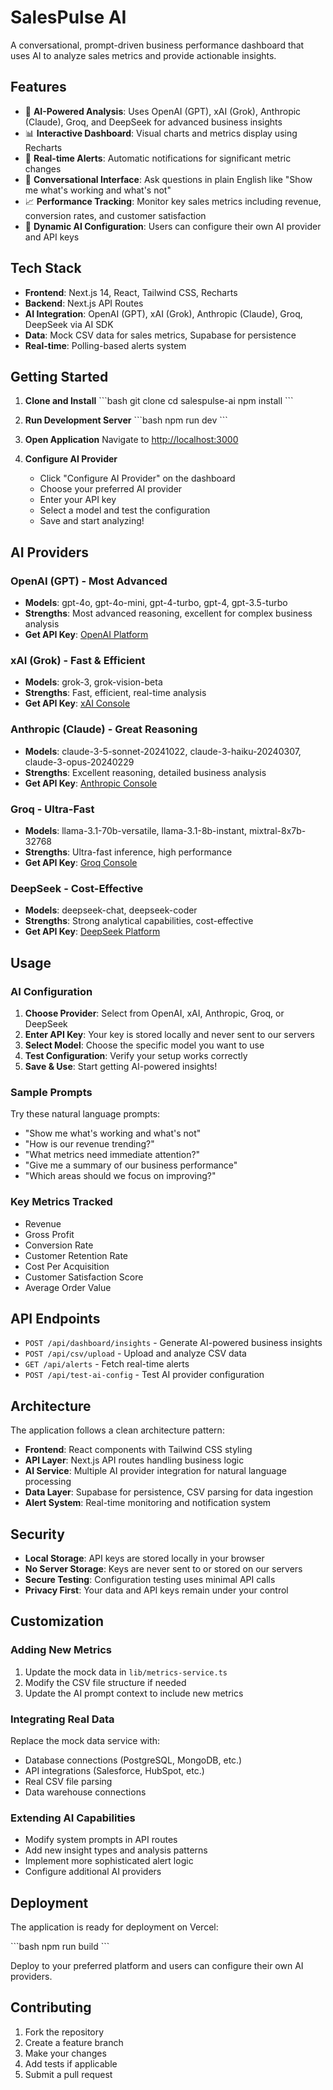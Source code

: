 # SalesPulse AI

A conversational, prompt-driven business performance dashboard that uses AI to analyze sales metrics and provide actionable insights.

## Features

- 🤖 **AI-Powered Analysis**: Uses OpenAI (GPT), xAI (Grok), Anthropic (Claude), Groq, and DeepSeek for advanced business insights
- 📊 **Interactive Dashboard**: Visual charts and metrics display using Recharts
- 🚨 **Real-time Alerts**: Automatic notifications for significant metric changes
- 💬 **Conversational Interface**: Ask questions in plain English like "Show me what's working and what's not"
- 📈 **Performance Tracking**: Monitor key sales metrics including revenue, conversion rates, and customer satisfaction
- 🔧 **Dynamic AI Configuration**: Users can configure their own AI provider and API keys

## Tech Stack

- **Frontend**: Next.js 14, React, Tailwind CSS, Recharts
- **Backend**: Next.js API Routes
- **AI Integration**: OpenAI (GPT), xAI (Grok), Anthropic (Claude), Groq, DeepSeek via AI SDK
- **Data**: Mock CSV data for sales metrics, Supabase for persistence
- **Real-time**: Polling-based alerts system

## Getting Started

1. **Clone and Install**
   \`\`\`bash
   git clone <repository-url>
   cd salespulse-ai
   npm install
   \`\`\`

2. **Run Development Server**
   \`\`\`bash
   npm run dev
   \`\`\`

3. **Open Application**
   Navigate to [http://localhost:3000](http://localhost:3000)

4. **Configure AI Provider**
   - Click "Configure AI Provider" on the dashboard
   - Choose your preferred AI provider
   - Enter your API key
   - Select a model and test the configuration
   - Save and start analyzing!

## AI Providers

### OpenAI (GPT) - Most Advanced
- **Models**: gpt-4o, gpt-4o-mini, gpt-4-turbo, gpt-4, gpt-3.5-turbo
- **Strengths**: Most advanced reasoning, excellent for complex business analysis
- **Get API Key**: [OpenAI Platform](https://platform.openai.com/)

### xAI (Grok) - Fast & Efficient
- **Models**: grok-3, grok-vision-beta
- **Strengths**: Fast, efficient, real-time analysis
- **Get API Key**: [xAI Console](https://console.x.ai/)

### Anthropic (Claude) - Great Reasoning
- **Models**: claude-3-5-sonnet-20241022, claude-3-haiku-20240307, claude-3-opus-20240229
- **Strengths**: Excellent reasoning, detailed business analysis
- **Get API Key**: [Anthropic Console](https://console.anthropic.com/)

### Groq - Ultra-Fast
- **Models**: llama-3.1-70b-versatile, llama-3.1-8b-instant, mixtral-8x7b-32768
- **Strengths**: Ultra-fast inference, high performance
- **Get API Key**: [Groq Console](https://console.groq.com/)

### DeepSeek - Cost-Effective
- **Models**: deepseek-chat, deepseek-coder
- **Strengths**: Strong analytical capabilities, cost-effective
- **Get API Key**: [DeepSeek Platform](https://platform.deepseek.com/)

## Usage

### AI Configuration

1. **Choose Provider**: Select from OpenAI, xAI, Anthropic, Groq, or DeepSeek
2. **Enter API Key**: Your key is stored locally and never sent to our servers
3. **Select Model**: Choose the specific model you want to use
4. **Test Configuration**: Verify your setup works correctly
5. **Save & Use**: Start getting AI-powered insights!

### Sample Prompts

Try these natural language prompts:

- "Show me what's working and what's not"
- "How is our revenue trending?"
- "What metrics need immediate attention?"
- "Give me a summary of our business performance"
- "Which areas should we focus on improving?"

### Key Metrics Tracked

- Revenue
- Gross Profit
- Conversion Rate
- Customer Retention Rate
- Cost Per Acquisition
- Customer Satisfaction Score
- Average Order Value

## API Endpoints

- `POST /api/dashboard/insights` - Generate AI-powered business insights
- `POST /api/csv/upload` - Upload and analyze CSV data
- `GET /api/alerts` - Fetch real-time alerts
- `POST /api/test-ai-config` - Test AI provider configuration

## Architecture

The application follows a clean architecture pattern:

- **Frontend**: React components with Tailwind CSS styling
- **API Layer**: Next.js API routes handling business logic
- **AI Service**: Multiple AI provider integration for natural language processing
- **Data Layer**: Supabase for persistence, CSV parsing for data ingestion
- **Alert System**: Real-time monitoring and notification system

## Security

- **Local Storage**: API keys are stored locally in your browser
- **No Server Storage**: Keys are never sent to or stored on our servers
- **Secure Testing**: Configuration testing uses minimal API calls
- **Privacy First**: Your data and API keys remain under your control

## Customization

### Adding New Metrics

1. Update the mock data in `lib/metrics-service.ts`
2. Modify the CSV file structure if needed
3. Update the AI prompt context to include new metrics

### Integrating Real Data

Replace the mock data service with:
- Database connections (PostgreSQL, MongoDB, etc.)
- API integrations (Salesforce, HubSpot, etc.)
- Real CSV file parsing
- Data warehouse connections

### Extending AI Capabilities

- Modify system prompts in API routes
- Add new insight types and analysis patterns
- Implement more sophisticated alert logic
- Configure additional AI providers

## Deployment

The application is ready for deployment on Vercel:

\`\`\`bash
npm run build
\`\`\`

Deploy to your preferred platform and users can configure their own AI providers.

## Contributing

1. Fork the repository
2. Create a feature branch
3. Make your changes
4. Add tests if applicable
5. Submit a pull request

